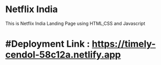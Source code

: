 # Netflix India
This is Netflix India Landing Page using HTML,CSS and Javascript
# #Deployment Link : https://timely-cendol-58c12a.netlify.app
